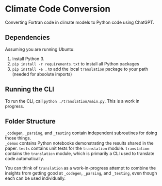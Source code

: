 # Climate Code Conversion

Converting Fortran code in climate models to Python code using ChatGPT. 

## Dependencies

Assuming you are running Ubuntu:

1. Install Python 3. 
5. `pip install -r requirements.txt` to install all Python packages
6. `pip install -e .` to  add the local `translation` package to your path (needed for absolute imports)

## Running the CLI

To run the CLI, call `python ./translation/main.py`. This is a work in progress. 

## Folder Structure

`_codegen`, `_parsing`, and `_testing` contain independent subroutines for doing those things.  
`_demos` contains Python notebooks demonstrating the results shared in the paper. 
`tests` contains unit tests for the `translation` module.
`translation` contains the `translation` module, which is primarily a CLI used to translate code automatically. 

You can think of `translation` as a work-in-progress attempt to combine the insights from getting good at `_codegen`, `_parsing`, and `_testing`, even though each can be used individually.